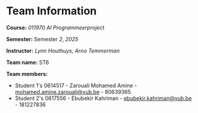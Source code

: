 # Team Information

**Course:** _011970 AI Programmeerproject_

**Semester:** Semester _2_, _2025_

**Instructor:** _Lynn Houthuys, Arno Temmerman_

**Team name:** ST6

**Team members:**

* Student 1's 0614517 - Zarouali Mohamed Amine - mohamed.amine.zarouali@vub.be - 80639365
* Student 2's 0617556 - Ebubekir Kahriman - ebubekir.kahriman@vub.be - 181227836

